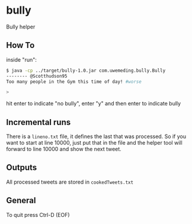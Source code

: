 bully
=====

Bully helper

## How To

inside "run":

```bash
$ java -cp ../target/bully-1.0.jar com.uwemeding.bully.Bully
-------- @Scotthudson95
Too many people in the Gym this time of day! #worse

> 
```

hit enter to indicate "no bully",
enter "y" and then enter to indicate bully

## Incremental runs
There is a `lineno.txt` file, it defines the last that was processed.
So if you want to start at line 10000, just put that in the file and
the helper tool will forward to line 10000 and show the next tweet.

## Outputs
All processed tweets are stored in `cookedTweets.txt`

## General
To quit press Ctrl-D (EOF) 


